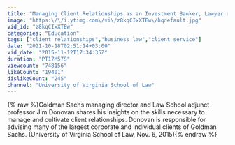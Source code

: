```yaml
---
title: "Managing Client Relationships as an Investment Banker, Lawyer or Consultant"
image: "https:\/\/i.ytimg.com\/vi\/z8kqCIxXTEw\/hqdefault.jpg"
vid_id: "z8kqCIxXTEw"
categories: "Education"
tags: ["client relationships","business law","client service"]
date: "2021-10-18T02:51:14+03:00"
vid_date: "2015-11-12T17:34:35Z"
duration: "PT17M57S"
viewcount: "748156"
likeCount: "19401"
dislikeCount: "245"
channel: "University of Virginia School of Law"
---
```

{% raw %}Goldman Sachs managing director and Law School adjunct professor Jim Donovan shares his insights on the skills necessary to manage and cultivate client relationships. Donovan is responsible for advising many of the largest corporate and individual clients of Goldman Sachs. (University of Virginia School of Law, Nov. 6, 2015){% endraw %}
